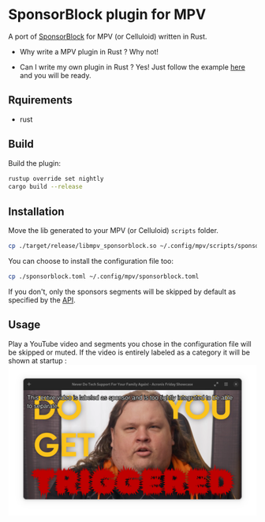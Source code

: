 # SponsorBlock plugin for MPV
A port of [SponsorBlock](https://github.com/ajayyy/SponsorBlock) for MPV (or Celluloid) written in Rust.

- Why write a MPV plugin in Rust ?
Why not!

- Can I write my own plugin in Rust ?
Yes! Just follow the example [here](https://crates.io/crates/mpv-client) and you will be ready.

## Rquirements
- rust

## Build
Build the plugin:
```bash
rustup override set nightly
cargo build --release
```

## Installation
Move the lib generated to your MPV (or Celluloid) `scripts` folder.
```bash
cp ./target/release/libmpv_sponsorblock.so ~/.config/mpv/scripts/sponsorblock.so
```

You can choose to install the configuration file too:
```bash
cp ./sponsorblock.toml ~/.config/mpv/sponsorblock.toml
```
If you don't, only the sponsors segments will be skipped by default as specified by the [API](https://wiki.sponsor.ajay.app/w/API_Docs).

## Usage
Play a YouTube video and segments you chose in the configuration file will be skipped or muted. If the video is entirely labeled as a category it will be shown at startup :
![celluloid](images/celluloid.png)
